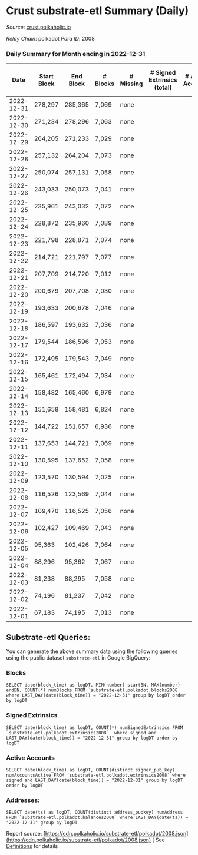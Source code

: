 # Crust substrate-etl Summary (Daily)

_Source_: [crust.polkaholic.io](https://crust.polkaholic.io)

*Relay Chain*: polkadot
*Para ID*: 2008



### Daily Summary for Month ending in 2022-12-31


| Date | Start Block | End Block | # Blocks | # Missing | # Signed Extrinsics (total) | # Active Accounts | # Addresses with Balances | # Events | # Transfers | # XCM Transfers In | # XCM Transfers Out |
| ---- | ----------- | --------- | -------- | --------- | --------------------------- | ----------------- | ------------------------- | -------- | ----------- | ------------------ | ------------------- |
| 2022-12-31 | 278,297 | 285,365 | 7,069 | none  |  |  | 9 |  |   |   |   |
| 2022-12-30 | 271,234 | 278,296 | 7,063 | none  |  |  |  |  |   |   |   |
| 2022-12-29 | 264,205 | 271,233 | 7,029 | none  |  |  |  |  |   |   |   |
| 2022-12-28 | 257,132 | 264,204 | 7,073 | none  |  |  |  |  |   |   |   |
| 2022-12-27 | 250,074 | 257,131 | 7,058 | none  |  |  |  |  |   |   |   |
| 2022-12-26 | 243,033 | 250,073 | 7,041 | none  |  |  |  |  |   |   |   |
| 2022-12-25 | 235,961 | 243,032 | 7,072 | none  |  |  |  |  |   |   |   |
| 2022-12-24 | 228,872 | 235,960 | 7,089 | none  |  |  |  |  |   |   |   |
| 2022-12-23 | 221,798 | 228,871 | 7,074 | none  |  |  |  |  |   |   |   |
| 2022-12-22 | 214,721 | 221,797 | 7,077 | none  |  |  |  |  |   |   |   |
| 2022-12-21 | 207,709 | 214,720 | 7,012 | none  |  |  |  |  |   |   |   |
| 2022-12-20 | 200,679 | 207,708 | 7,030 | none  |  |  |  |  |   |   |   |
| 2022-12-19 | 193,633 | 200,678 | 7,046 | none  |  |  |  |  |   |   |   |
| 2022-12-18 | 186,597 | 193,632 | 7,036 | none  |  |  |  |  |   |   |   |
| 2022-12-17 | 179,544 | 186,596 | 7,053 | none  |  |  |  |  |   |   |   |
| 2022-12-16 | 172,495 | 179,543 | 7,049 | none  |  |  |  |  |   |   |   |
| 2022-12-15 | 165,461 | 172,494 | 7,034 | none  |  |  |  |  |   |   |   |
| 2022-12-14 | 158,482 | 165,460 | 6,979 | none  |  |  |  |  |   |   |   |
| 2022-12-13 | 151,658 | 158,481 | 6,824 | none  |  |  |  |  |   |   |   |
| 2022-12-12 | 144,722 | 151,657 | 6,936 | none  |  |  |  |  |   |   |   |
| 2022-12-11 | 137,653 | 144,721 | 7,069 | none  |  |  |  |  |   |   |   |
| 2022-12-10 | 130,595 | 137,652 | 7,058 | none  |  |  |  |  |   |   |   |
| 2022-12-09 | 123,570 | 130,594 | 7,025 | none  |  |  |  |  |   |   |   |
| 2022-12-08 | 116,526 | 123,569 | 7,044 | none  |  |  |  |  |   |   |   |
| 2022-12-07 | 109,470 | 116,525 | 7,056 | none  |  |  |  |  |   |   |   |
| 2022-12-06 | 102,427 | 109,469 | 7,043 | none  |  |  |  |  |   |   |   |
| 2022-12-05 | 95,363 | 102,426 | 7,064 | none  |  |  |  |  |   |   |   |
| 2022-12-04 | 88,296 | 95,362 | 7,067 | none  |  |  |  |  |   |   |   |
| 2022-12-03 | 81,238 | 88,295 | 7,058 | none  |  |  |  |  |   |   |   |
| 2022-12-02 | 74,196 | 81,237 | 7,042 | none  |  |  |  |  |   |   |   |
| 2022-12-01 | 67,183 | 74,195 | 7,013 | none  |  |  |  |  |   |   |   |

## Substrate-etl Queries:
You can generate the above summary data using the following queries using the public dataset `substrate-etl` in Google BigQuery:


### Blocks
```
SELECT date(block_time) as logDT, MIN(number) startBN, MAX(number) endBN, COUNT(*) numBlocks FROM `substrate-etl.polkadot.blocks2008`  where LAST_DAY(date(block_time)) = "2022-12-31" group by logDT order by logDT
```


### Signed Extrinsics
```
SELECT date(block_time) as logDT, COUNT(*) numSignedExtrinsics FROM `substrate-etl.polkadot.extrinsics2008`  where signed and LAST_DAY(date(block_time)) = "2022-12-31" group by logDT order by logDT
```


### Active Accounts
```
SELECT date(block_time) as logDT, COUNT(distinct signer_pub_key) numAccountsActive FROM `substrate-etl.polkadot.extrinsics2008` where signed and LAST_DAY(date(block_time)) = "2022-12-31" group by logDT order by logDT
```


### Addresses:
```
SELECT date(ts) as logDT, COUNT(distinct address_pubkey) numAddress FROM `substrate-etl.polkadot.balances2008` where LAST_DAY(date(ts)) = "2022-12-31" group by logDT
```



Report source: [https://cdn.polkaholic.io/substrate-etl/polkadot/2008.json](https://cdn.polkaholic.io/substrate-etl/polkadot/2008.json) | See [Definitions](/DEFINITIONS.md) for details
